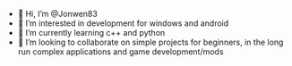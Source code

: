 - 👋 Hi, I’m @Jonwen83
- 👀 I’m interested in development for windows and android
- 🌱 I’m currently learning c++ and python
- 💞️ I’m looking to collaborate on simple projects for beginners, in the long run complex applications and game development/mods

<!---
Jonwen83/Jonwen83 is a ✨ special ✨ repository because its `README.md` (this file) appears on your GitHub profile.
You can click the Preview link to take a look at your changes.
--->
